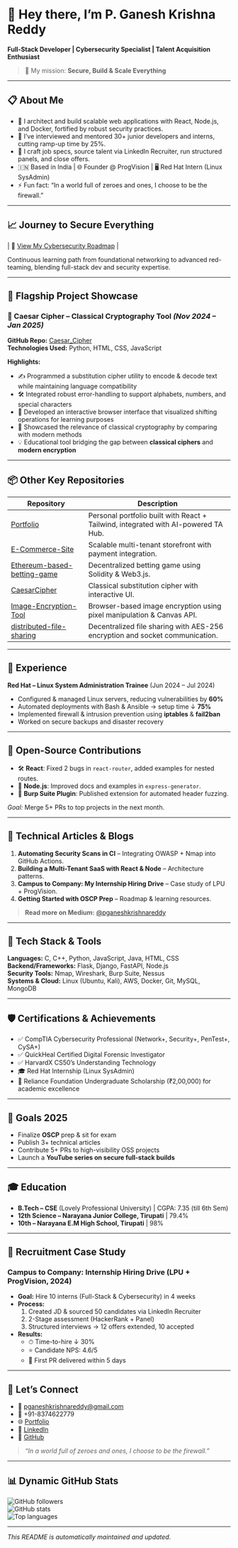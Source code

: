 # 👋 Hey there, I’m **P. Ganesh Krishna Reddy**

**Full-Stack Developer | Cybersecurity Specialist | Talent Acquisition Enthusiast**

> 🔐 My mission: **Secure, Build & Scale Everything**

---

## 📋 About Me

* 🔭 I architect and build scalable web applications with React, Node.js, and Docker, fortified by robust security practices.
* 🌱 I’ve interviewed and mentored 30+ junior developers and interns, cutting ramp-up time by 25%.
* 🤝 I craft job specs, source talent via LinkedIn Recruiter, run structured panels, and close offers.
* 🇮🇳 Based in India | 🌐 Founder @ ProgVision | 🖥️ Red Hat Intern (Linux SysAdmin)
* ⚡ Fun fact: “In a world full of zeroes and ones, I choose to be the firewall.”

---

## 📈 Journey to Secure Everything

\| 🔗 [View My Cybersecurity Roadmap](https://github.com/ganeshkrishnareddy/Portfolio/blob/main/Journey_to_Secure_Everything_Roadmap.md) |

Continuous learning path from foundational networking to advanced red-teaming, blending full-stack dev and security expertise.

---

## 🚀 Flagship Project Showcase


### 🔑 Caesar Cipher – Classical Cryptography Tool *(Nov 2024 – Jan 2025)*

**GitHub Repo:** [Caesar_Cipher](https://github.com/ganeshkrishnareddy/Caesar_Cipher)  
**Technologies Used:** Python, HTML, CSS, JavaScript  

**Highlights:**

* ✍️ Programmed a substitution cipher utility to encode & decode text while maintaining language compatibility  
* 🛠 Integrated robust error-handling to support alphabets, numbers, and special characters  
* 🎨 Developed an interactive browser interface that visualized shifting operations for learning purposes  
* 🔎 Showcased the relevance of classical cryptography by comparing with modern methods  
* 💡 Educational tool bridging the gap between **classical ciphers** and **modern encryption**  

---

## 📦 Other Key Repositories

| Repository                                                                                       | Description                                                                  |
| ------------------------------------------------------------------------------------------------ | ---------------------------------------------------------------------------- |
| [Portfolio](https://github.com/ganeshkrishnareddy/Portfolio)                                     | Personal portfolio built with React + Tailwind, integrated with AI-powered TA Hub. |
| [E-Commerce-Site](https://github.com/ganeshkrishnareddy/E-Commerce-Site)                         | Scalable multi-tenant storefront with payment integration.                   |
| [Ethereum-based-betting-game](https://github.com/ganeshkrishnareddy/Ethereum-based-betting-game) | Decentralized betting game using Solidity & Web3.js.                         |
| [CaesarCipher](https://github.com/ganeshkrishnareddy/CaesarCipher)                               | Classical substitution cipher with interactive UI.                           |
| [Image-Encryption-Tool](https://github.com/ganeshkrishnareddy/Image-Encryption-Tool)             | Browser-based image encryption using pixel manipulation & Canvas API.        |
| [distributed-file-sharing](https://github.com/ganeshkrishnareddy/distributed-file-sharing)       | Decentralized file sharing with AES-256 encryption and socket communication. |

---

## 💼 Experience

**Red Hat – Linux System Administration Trainee** (Jun 2024 – Jul 2024)  
- Configured & managed Linux servers, reducing vulnerabilities by **60%**  
- Automated deployments with Bash & Ansible → setup time ↓ **75%**  
- Implemented firewall & intrusion prevention using **iptables** & **fail2ban**  
- Worked on secure backups and disaster recovery  

---

## 🤝 Open-Source Contributions

* 🛠 **React**: Fixed 2 bugs in `react-router`, added examples for nested routes.  
* 📖 **Node.js**: Improved docs and examples in `express-generator`.  
* 🔌 **Burp Suite Plugin**: Published extension for automated header fuzzing.  

*Goal:* Merge 5+ PRs to top projects in the next month.  

---

## 📝 Technical Articles & Blogs

1. **Automating Security Scans in CI** – Integrating OWASP + Nmap into GitHub Actions.  
2. **Building a Multi-Tenant SaaS with React & Node** – Architecture patterns.  
3. **Campus to Company: My Internship Hiring Drive** – Case study of LPU + ProgVision.  
4. **Getting Started with OSCP Prep** – Roadmap & learning resources.  

> **Read more on Medium:** [@pganeshkrishnareddy](https://medium.com/@pganeshkrishnareddy)

---

## 🔧 Tech Stack & Tools

**Languages:** C, C++, Python, JavaScript, Java, HTML, CSS  
**Backend/Frameworks:** Flask, Django, FastAPI, Node.js  
**Security Tools:** Nmap, Wireshark, Burp Suite, Nessus  
**Systems & Cloud:** Linux (Ubuntu, Kali), AWS, Docker, Git, MySQL, MongoDB  

---

## 🛡️ Certifications & Achievements

- ✅ CompTIA Cybersecurity Professional (Network+, Security+, PenTest+, CySA+)  
- ✅ QuickHeal Certified Digital Forensic Investigator  
- ✅ HarvardX CS50’s Understanding Technology  
- 🎓 Red Hat Internship (Linux SysAdmin)  
- 🏅 Reliance Foundation Undergraduate Scholarship (₹2,00,000) for academic excellence  

---

## 🎯 Goals 2025

- Finalize **OSCP** prep & sit for exam  
- Publish 3+ technical articles  
- Contribute 5+ PRs to high-visibility OSS projects  
- Launch a **YouTube series on secure full-stack builds**  

---

## 🎓 Education

- **B.Tech – CSE** (Lovely Professional University) | CGPA: 7.35 (till 6th Sem)  
- **12th Science – Narayana Junior College, Tirupati** | 79.4%  
- **10th – Narayana E.M High School, Tirupati** | 98%  

---

## 🚀 Recruitment Case Study

### Campus to Company: Internship Hiring Drive (LPU + ProgVision, 2024)

- **Goal:** Hire 10 interns (Full-Stack & Cybersecurity) in 4 weeks  
- **Process:**  
  1. Created JD & sourced 50 candidates via LinkedIn Recruiter  
  2. 2-Stage assessment (HackerRank + Panel)  
  3. Structured interviews → 12 offers extended, 10 accepted  
- **Results:**  
  - ⏱ Time-to-hire ↓ 30%  
  - ⭐ Candidate NPS: 4.6/5  
  - 🚀 First PR delivered within 5 days  

---

## 🤝 Let’s Connect

* 📧 [pganeshkrishnareddy@gmail.com](mailto:pganeshkrishnareddy@gmail.com)  
* 📱 +91-8374622779  
* 🌐 [Portfolio](https://pganeshkrishnareddy.netlify.app)  
* 💼 [LinkedIn](https://linkedin.com/in/pganeshkrishnareddy)  
* 🐙 [GitHub](https://github.com/ganeshkrishnareddy)  

> *“In a world full of zeroes and ones, I choose to be the firewall.”*

---

## 📊 Dynamic GitHub Stats

![GitHub followers](https://img.shields.io/github/followers/ganeshkrishnareddy?label=Follow\&style=social)  
![GitHub stats](https://github-readme-stats.vercel.app/api?username=ganeshkrishnareddy\&show_icons=true\&theme=dark)  
![Top languages](https://github-readme-stats.vercel.app/api/top-langs/?username=ganeshkrishnareddy\&layout=compact\&theme=dark)  

---

*This README is automatically maintained and updated.*
